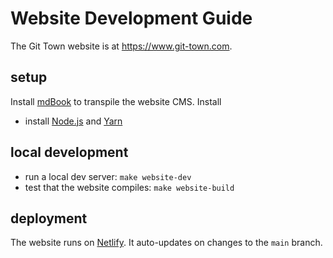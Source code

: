 # Website Development Guide

The Git Town website is at https://www.git-town.com.

## setup

Install [mdBook](https://github.com/rust-lang/mdBook) to transpile the website
CMS. Install

- install [Node.js](https://nodejs.org) and [Yarn](https://yarnpkg.com)

## local development

- run a local dev server: `make website-dev`
- test that the website compiles: `make website-build`

## deployment

The website runs on [Netlify](https://www.netlify.com). It auto-updates on
changes to the `main` branch.
